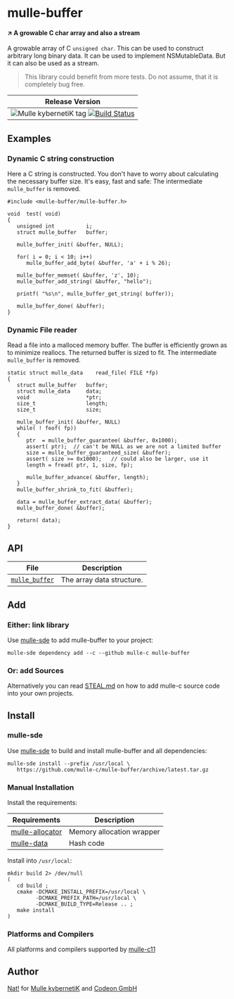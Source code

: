 # mulle-buffer

#### ↗️ A growable C char array and also a stream

A growable array of C `unsigned char`. This can be used to construct arbitrary
long binary data. It can be used to implement NSMutableData. But it can also be
used as a stream.


> This library could benefit from more tests. Do not assume, that it
> is completely bug free.


| Release Version
|-----------------------------------
| ![Mulle kybernetiK tag](https://img.shields.io/github/tag/mulle-c/mulle-buffer.svg?branch=release) [![Build Status](https://github.com/mulle-c/mulle-buffer/workflows/CI/badge.svg?branch=release)](https://github.com/mulle-c/mulle-buffer/actions)

## Examples

### Dynamic C string construction

Here a C string is constructed. You don't have to worry about calculating
the necessary buffer size. It's easy, fast and safe:
The intermediate `mulle_buffer` is removed.

```
#include <mulle-buffer/mulle-buffer.h>

void  test( void)
{
   unsigned int          i;
   struct mulle_buffer   buffer;

   mulle_buffer_init( &buffer, NULL);

   for( i = 0; i < 10; i++)
      mulle_buffer_add_byte( &buffer, 'a' + i % 26);

   mulle_buffer_memset( &buffer, 'z', 10);
   mulle_buffer_add_string( &buffer, "hello");

   printf( "%s\n", mulle_buffer_get_string( buffer));

   mulle_buffer_done( &buffer);
}
```

### Dynamic File reader

Read a file into a malloced memory buffer. The buffer is efficiently
grown as to minimize reallocs. The returned buffer is sized to fit.
The intermediate `mulle_buffer` is removed.


```
static struct mulle_data    read_file( FILE *fp)
{
   struct mulle_buffer   buffer;
   struct mulle_data     data;
   void                  *ptr;
   size_t                length;
   size_t                size;

   mulle_buffer_init( &buffer, NULL)
   while( ! feof( fp))
   {
      ptr  = mulle_buffer_guarantee( &buffer, 0x1000);
      assert( ptr);  // can't be NULL as we are not a limited buffer
      size = mulle_buffer_guaranteed_size( &buffer);
      assert( size >= 0x1000);   // could also be larger, use it
      length = fread( ptr, 1, size, fp);

      mulle_buffer_advance( &buffer, length);
   }
   mulle_buffer_shrink_to_fit( &buffer);

   data = mulle_buffer_extract_data( &buffer);
   mulle_buffer_done( &buffer);

   return( data);
}
```


## API

File                                 | Description
------------------------------------ | ----------------------------------------
[`mulle_buffer`](dox/API_BUFFER.md)  | The array data structure.


## Add

### Either: link library

Use [mulle-sde](//github.com/mulle-sde) to add mulle-buffer to your project:

```
mulle-sde dependency add --c --github mulle-c mulle-buffer
```

### Or: add Sources

Alternatively you can read [STEAL.md](//github.com/mulle-c11/dox/STEAL.md) on
how to add mulle-c source code into your own projects.


## Install

### mulle-sde

Use [mulle-sde](//github.com/mulle-sde) to build and install mulle-buffer and all dependencies:

```
mulle-sde install --prefix /usr/local \
   https://github.com/mulle-c/mulle-buffer/archive/latest.tar.gz
```

### Manual Installation


Install the requirements:

Requirements                                             | Description
---------------------------------------------------------|-----------------------
[mulle-allocator](//github.com/mulle-c/mulle-allocator)  | Memory allocation wrapper
[mulle-data](//github.com/mulle-c/mulle-data)            | Hash code


Install into `/usr/local`:

```
mkdir build 2> /dev/null
(
   cd build ;
   cmake -DCMAKE_INSTALL_PREFIX=/usr/local \
         -DCMAKE_PREFIX_PATH=/usr/local \
         -DCMAKE_BUILD_TYPE=Release .. ;
   make install
)
```


### Platforms and Compilers

All platforms and compilers supported by
[mulle-c11](//github.com/mulle-c/mulle-c11)


## Author

[Nat!](//www.mulle-kybernetik.com/weblog) for
[Mulle kybernetiK](//www.mulle-kybernetik.com) and
[Codeon GmbH](//www.codeon.de)

